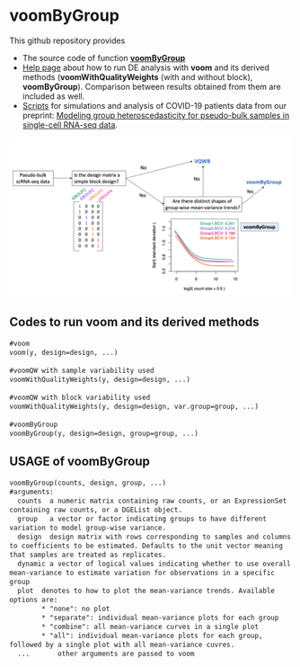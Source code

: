 # voomByGroup
This github repository provides
- The source code of function [**voomByGroup**](https://github.com/YOU-k/voomByGroup/blob/main/voomByGroup.R)
- [Help page](https://github.com/YOU-k/YOU-k.github.io/blob/master/Example_voomByGroup.html) about how to run DE analysis with **voom** and its derived methods (**voomWithQualityWeights** (with and without block), **voomByGroup**). Comparison between results obtained from them are included as well.
- [Scripts](https://github.com/YOU-k/voomByGroup/scripts) for simulations and analysis of COVID-19 patients data from our preprint: [Modeling group heteroscedasticity for pseudo-bulk samples in single-cell RNA-seq data](https://www.overleaf.com/project/623818bbca6c8f055c155faf).

![image](./example/choose_method.png)


## Codes to run voom and its derived methods
```
#voom
voom(y, design=design, ...) 

#voomQW with sample variability used
voomWithQualityWeights(y, design=design, ...)

#voomQW with block variability used
voomWithQualityWeights(y, design=design, var.group=group, ...)

#voomByGroup
voomByGroup(y, design=design, group=group, ...)
```
## USAGE of **voomByGroup**
```
voomByGroup(counts, design, group, ...)
#arguments:
  counts  a numeric matrix containing raw counts, or an ExpressionSet containing raw counts, or a DGEList object.
  group   a vector or factor indicating groups to have different variation to model group-wise variance.
  design  design matrix with rows corresponding to samples and columns to coefficients to be estimated. Defaults to the unit vector meaning that samples are treated as replicates.
  dynamic a vector of logical values indicating whether to use overall mean-variance to estimate variation for observations in a specific group
  plot  denotes to how to plot the mean-variance trends. Available options are:
        * "none": no plot 
        * "separate": individual mean-variance plots for each group
        * "combine": all mean-variance curves in a single plot
        * "all": individual mean-variance plots for each group, followed by a single plot with all mean-variance cuvres.
  ...       other arguments are passed to voom
```
